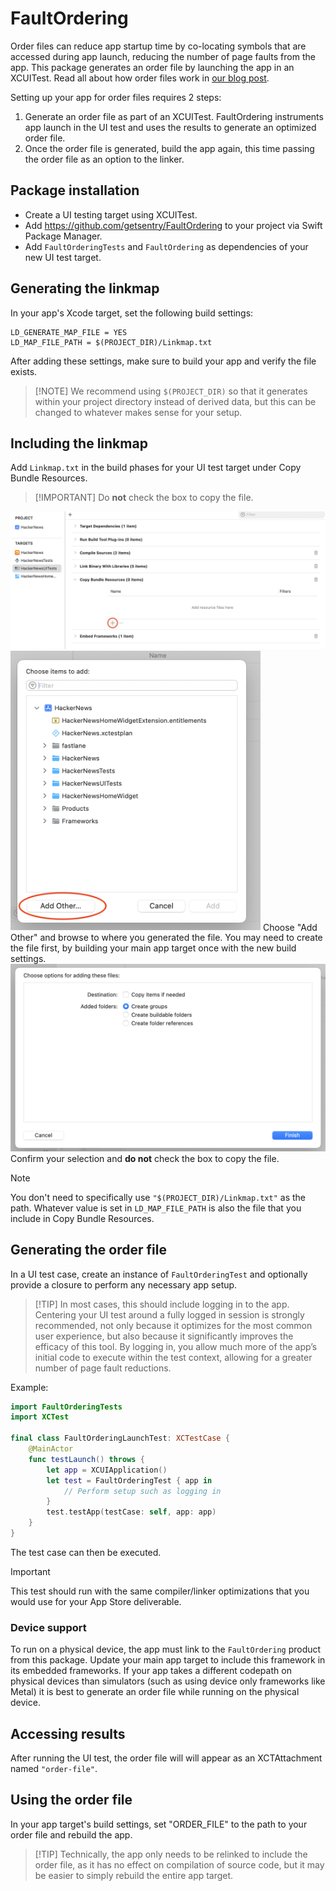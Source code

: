 # FaultOrdering

Order files can reduce app startup time by co-locating symbols that are accessed during app launch, reducing the number of page faults from the app. This package generates an order
file by launching the app in an XCUITest. Read all about how order files work in [our blog post](https://www.emergetools.com/blog/posts/FasterAppStartupOrderFiles).

Setting up your app for order files requires 2 steps:

1. Generate an order file as part of an XCUITest. FaultOrdering instruments app launch in the UI test and uses the results to generate an optimized order file.
2. Once the order file is generated, build the app again, this time passing the order file as an option to the linker.

## Package installation

- Create a UI testing target using XCUITest.
- Add https://github.com/getsentry/FaultOrdering to your project via Swift Package Manager.
- Add `FaultOrderingTests` and `FaultOrdering` as dependencies of your new UI test target.

## Generating the linkmap

In your app's Xcode target, set the following build settings:

```
LD_GENERATE_MAP_FILE = YES
LD_MAP_FILE_PATH = $(PROJECT_DIR)/Linkmap.txt
```

After adding these settings, make sure to build your app and verify the file exists.

> [!NOTE] We recommend using `$(PROJECT_DIR)` so that it generates within your project directory instead of derived data, but this can be changed to whatever makes sense for your setup.

## Including the linkmap

Add `Linkmap.txt` in the build phases for your UI test target under Copy Bundle Resources.

> [!IMPORTANT] Do **not** check the box to copy the file.

<img src="images/copy.png" width="600" alt="Copy Bundle Resources">

<img src="images/choose.png" width="400" alt="Choose File">
Choose "Add Other" and browse to where you generated the file. You may need to create the file first, by building your main app target once with the new build settings.

<img src="images/confirm.png" width="600" alt="Confirm">
Confirm your selection and <strong>do not</strong> check the box to copy the file.

> [!NOTE]
> You don't need to specifically use `"$(PROJECT_DIR)/Linkmap.txt"` as the path. Whatever value is set in `LD_MAP_FILE_PATH` is also the file that you include in Copy Bundle Resources.

## Generating the order file 

In a UI test case, create an instance of `FaultOrderingTest` and optionally provide a closure to perform any necessary app setup. 

> [!TIP] In most cases, this should include logging in to the app. Centering your UI test around a fully logged in session is strongly recommended, not only because it optimizes for the most common user experience, but also because it significantly improves the efficacy of this tool. By logging in, you allow much more of the app’s initial code to execute within the test context, allowing for a greater number of page fault reductions.

Example:

```swift
import FaultOrderingTests
import XCTest

final class FaultOrderingLaunchTest: XCTestCase {
    @MainActor
    func testLaunch() throws {
        let app = XCUIApplication()
        let test = FaultOrderingTest { app in
            // Perform setup such as logging in
        }
        test.testApp(testCase: self, app: app)
    }
}
```

The test case can then be executed.

> [!IMPORTANT]
> This test should run with the same compiler/linker optimizations that you would use for your App Store deliverable.

### Device support

To run on a physical device, the app must link to the `FaultOrdering` product from this package. Update your main app target to include this framework in its embedded frameworks. If your app takes a different codepath on physical devices than simulators (such as using device only frameworks like Metal) it is best to generate an order file while running on the physical device.

## Accessing results

After running the UI test, the order file will will appear as an XCTAttachment named `"order-file"`.

## Using the order file

In your app target's build settings, set "ORDER_FILE" to the path to your order file and rebuild the app.

> [!TIP] Technically, the app only needs to be relinked to include the order file, as it has no effect on compilation of source code, but it may be easier to simply rebuild the entire app target.
